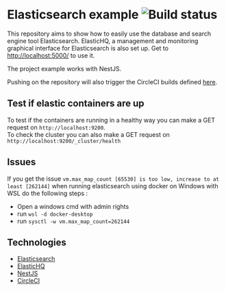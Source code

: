 # Elasticsearch example ![Build status](https://circleci.com/gh/montoyadamien/NestJS_Elasticsearch_example.svg?style=shield)

This repository aims to show how to easily use the database and search engine tool Elasticsearch.
ElasticHQ, a management and monitoring graphical interface for Elasticsearch is also set up. Get to [http://localhost:5000/](http://localhost:5000/) to use it. 

The project example works with NestJS.  

Pushing on the repository will also trigger the CircleCI builds defined [here](./.circleci/config.yml).

## Test if elastic containers are up

To test if the containers are running in a healthy way you can make a GET request on `http://localhost:9200`.   
To check the cluster you can also make a GET request on `http://localhost:9200/_cluster/health`

## Issues

If you get the issue `vm.max_map_count [65530] is too low, increase to at least [262144]` when running elasticsearch using docker on Windows with WSL do the following steps :  
- Open a windows cmd with admin rights
- run `wsl -d docker-desktop`
- run `sysctl -w vm.max_map_count=262144`

## Technologies

- [Elasticsearch](https://www.elastic.co/)
- [ElasticHQ](https://www.elastichq.org/)
- [NestJS](https://nestjs.com/)
- [CircleCI](https://circleci.com/)
